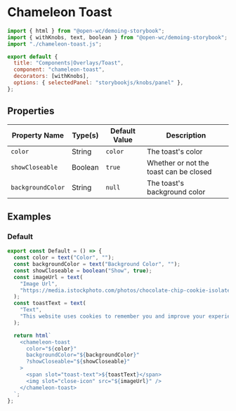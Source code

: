 # Chameleon Toast

```js script
import { html } from "@open-wc/demoing-storybook";
import { withKnobs, text, boolean } from "@open-wc/demoing-storybook";
import "./chameleon-toast.js";

export default {
  title: "Components|Overlays/Toast",
  component: "chameleon-toast",
  decorators: [withKnobs],
  options: { selectedPanel: "storybookjs/knobs/panel" },
};
```

## Properties

| Property Name     | Type(s) | Default Value | Description                            |
| ----------------- | ------- | ------------- | -------------------------------------- |
| `color`           | String  | `color`       | The toast's color                      |
| `showCloseable`   | Boolean | `true`        | Whether or not the toast can be closed |
| `backgroundColor` | String  | `null`        | The toast's background color           |

## Examples

### Default

```js preview-story
export const Default = () => {
  const color = text("Color", "");
  const backgroundColor = text("Background Color", "");
  const showCloseable = boolean("Show", true);
  const imageUrl = text(
    "Image Url",
    "https://media.istockphoto.com/photos/chocolate-chip-cookie-isolated-picture-id517109442?k=6&m=517109442&s=612x612&w=0&h=NvQ5y8ENWZvpr84vEFWmxUgV2rCgtOGEsjJXa3IYsZ4="
  );
  const toastText = text(
    "Text",
    "This website uses cookies to remember you and improve your experience. By using our site, you accept our use of cookies."
  );

  return html`
    <chameleon-toast
      color="${color}"
      backgroundColor="${backgroundColor}"
      ?showCloseable="${showCloseable}"
    >
      <span slot="toast-text">${toastText}</span>
      <img slot="close-icon" src="${imageUrl}" />
    </chameleon-toast>
  `;
};
```

